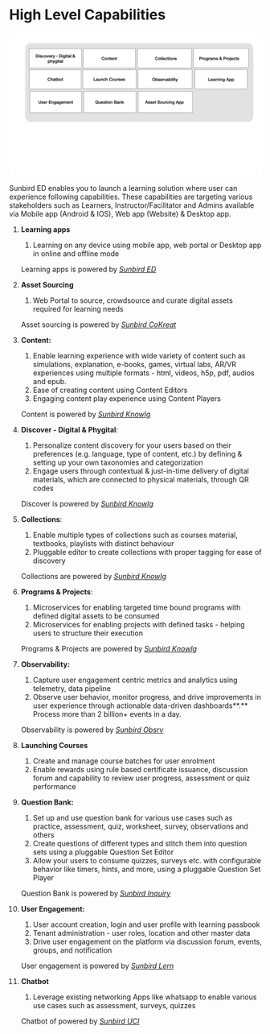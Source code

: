 # High Level Capabilities

![Sunbird ED](<../../.gitbook/assets/image (1).png>)

Sunbird ED enables you to launch a learning solution where user can experience following capabilities. These capabilities are targeting various stakeholders such as Learners, Instructor/Facilitator and Admins available via Mobile app (Android & IOS), Web app (Website) & Desktop app.

1.  **Learning apps**

    1. Learning on any device using mobile app, web portal or Desktop app in online and offline mode

    Learning apps is powered by [_Sunbird ED_](../../learn/product-and-developers-guide/learning-apps/)
2.  **Asset Sourcing**

    1. Web Portal to source, crowdsource and curate digital assets required for learning needs

    Asset sourcing is powered by [_Sunbird CoKreat_](../../learn/product-and-developers-guide/learning-apps/)
3.  **Content:**

    1. Enable learning experience with wide variety of content such as simulations, explanation, e-books, games, virtual labs, AR/VR experiences using multiple formats - html, videos, h5p, pdf, audios and epub.&#x20;
    2. Ease of creating content using Content Editors
    3. Engaging content play experience using Content Players

    Content is powered by [_Sunbird Knowlg_](broken-reference)
4.  **Discover - Digital & Phygital**:&#x20;

    1. Personalize content discovery for your users based on their preferences (e.g. language, type of content, etc.) by defining & setting up your own taxonomies and categorization&#x20;
    2. Engage users through contextual & just-in-time delivery of digital materials, which are connected to physical materials, through QR codes&#x20;

    Discover is powered by [_Sunbird Knowlg_](broken-reference)
5.  **Collections**:&#x20;

    1. Enable multiple types of collections such as courses material, textbooks, playlists with distinct behaviour&#x20;
    2. Pluggable editor to create collections with proper tagging for ease of discovery

    Collections are powered by [_Sunbird Knowlg_](broken-reference)
6.  **Programs & Projects**:&#x20;

    1. Microservices for enabling targeted time bound programs with defined digital assets to be consumed&#x20;
    2. Microservices for enabling projects with defined tasks - helping users to structure their execution

    Programs & Projects are powered by [_Sunbird Knowlg_](broken-reference)
7.  **Observability:**&#x20;

    1. Capture user engagement centric metrics and analytics using telemetry, data pipeline
    2. Observe user behavior, monitor progress, and drive improvements in user experience through actionable data-driven dashboards**.** Process more than 2 billion+ events in a day.

    Observability is powered by [_Sunbird Obsrv_](broken-reference)
8. **Launching Courses**
   1. Create and manage course batches for user enrolment&#x20;
   2. Enable rewards using rule based certificate issuance, discussion forum and capability to review user progress, assessment or quiz performance
9.  **Question Bank:**

    1. Set up and use question bank for various use cases such as practice, assessment, quiz, worksheet, survey, observations and others&#x20;
    2. Create questions of different types and stitch them into question sets using a pluggable Question Set Editor&#x20;
    3. Allow your users to consume quizzes, surveys etc. with configurable behavior like timers, hints, and more, using a pluggable Question Set Player

    &#x20;    Question Bank is powered by [_Sunbird Inquiry_](broken-reference)
10. **User Engagement:**

    1. User account creation, login and user profile with learning passbook
    2. Tenant administration - user roles, location and other master data
    3. Drive user engagement on the platform via discussion forum, events, groups, and notification

    User engagement is powered by [_Sunbird Lern_](broken-reference)
11. **Chatbot**

    1. Leverage existing networking Apps like whatsapp to enable various use cases such as assessment, surveys, quizzes

    Chatbot of powered by [_Sunbird UCI_](broken-reference)



